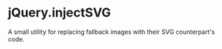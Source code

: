 jQuery.injectSVG
================

A small utility for replacing fallback images with their SVG counterpart's code.
